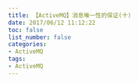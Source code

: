 ```yaml
---
title: 【ActiveMQ】消息唯一性的保证(十)
date: 2017/06/12 11:12:22
toc: false
list_number: false
categories:
- ActiveMQ
tags:
- ActiveMQ
---
```




